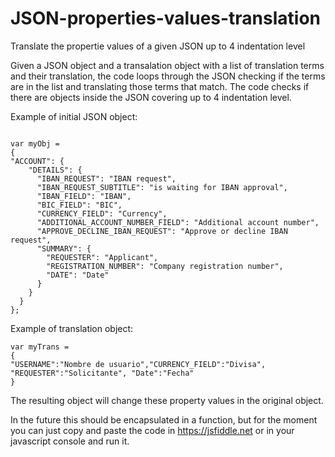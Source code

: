 # JSON-properties-values-translation
Translate the propertie values of a given JSON up to 4 indentation level

Given a JSON object and a transalation object with a list of translation terms and their translation, the code loops through the JSON checking if the terms are in the list and translating those terms that match.
The code checks if there are objects inside the JSON covering up to 4 indentation level.

Example of initial JSON object:

```

var myObj =
{
"ACCOUNT": {
    "DETAILS": {
      "IBAN_REQUEST": "IBAN request",
      "IBAN_REQUEST_SUBTITLE": "is waiting for IBAN approval",
      "IBAN_FIELD": "IBAN",
      "BIC_FIELD": "BIC",
      "CURRENCY_FIELD": "Currency",
      "ADDITIONAL_ACCOUNT_NUMBER_FIELD": "Additional account number",
      "APPROVE_DECLINE_IBAN_REQUEST": "Approve or decline IBAN request",
      "SUMMARY": {
        "REQUESTER": "Applicant",
        "REGISTRATION_NUMBER": "Company registration number",
        "DATE": "Date"
      }
    }
  }
};

```

Example of translation object:

```
var myTrans =
{
"USERNAME":"Nombre de usuario","CURRENCY_FIELD":"Divisa", "REQUESTER":"Solicitante", "Date":"Fecha"
}

```

The resulting object will change these property values in the original object.

In the future this should be encapsulated in a function, but for the moment you can just copy and paste the code in https://jsfiddle.net or in your javascript console and run it.
